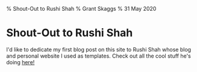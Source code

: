 % Shout-Out to Rushi Shah 
% Grant Skaggs 
% 31 May 2020

# Shout-Out to Rushi Shah
I'd like to dedicate my first blog post on this site to Rushi Shah whose blog and personal website I used as templates. Check out all the cool stuff he's doing [here!](https://www.rshah.org/) 
